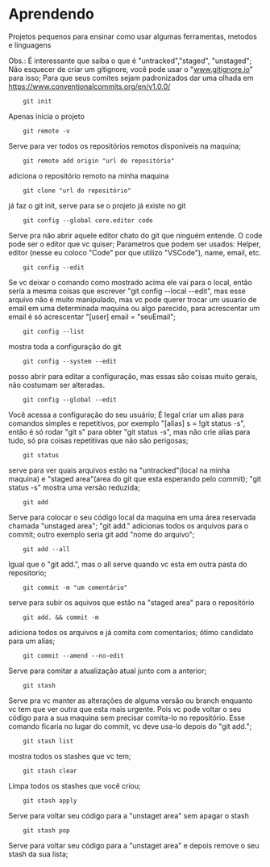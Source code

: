 # Aprendendo
Projetos pequenos para ensinar como usar algumas ferramentas, metodos e linguagens

Obs.: É interessante que saiba o que é "untracked","staged", "unstaged";
Não esquecer de criar um gitignore, você pode usar o "www.gitignore.io"
para isso;
Para que seus comites sejam padronizados dar uma olhada em  
https://www.conventionalcommits.org/en/v1.0.0/



		git init
Apenas inicia o projeto
		
		
		
		git remote -v
Serve para ver todos os repositórios remotos disponiveis na maquina;



		git remote add origin "url do repositório"
adiciona o repositório remoto na minha maquina



		git clone "url do repositório"
já faz o git init, serve para se o projeto já existe no git



		git config --global core.editor code
Serve pra não abrir aquele editor chato do git que ninguém entende. 
O code pode ser o editor que vc quiser; Parametros que podem ser usados:
Helper, editor (nesse eu coloco "Code" por que utilizo "VSCode"), name, 
email, etc.



		git config --edit
Se vc deixar o comando como mostrado acima ele vai para o local, então 
sería a mesma coisas que escrever "git config --local --edit", mas esse
arquivo não é muito manipulado, mas vc pode querer trocar um usuario  de 
email em uma determinada maquina ou algo parecido, para acrescentar um 
email é só acrescentar "[user] email = "seuEmail";



		git config --list
mostra toda a configuração do git



		git config --system --edit
posso abrir para editar a configuração, mas essas são coisas muito gerais, 
não costumam ser alteradas.



		git config --global --edit
Você acessa a configuração do seu usuário;
É legal criar um alias para comandos simples e repetitivos, por exemplo
"[alias] s = !git status -s", então é só rodar "git s" para obter 
"git status -s", mas não crie alias para tudo, só pra coisas repetitivas 
que não são perigosas;



		git status
serve para ver quais arquivos estão na "untracked"(local na minha maquina) 
e "staged area"(area do git que esta esperando pelo commit);
"git status -s" mostra uma versão reduzida;



		git add
Serve para colocar o seu código local da maquina em uma área reservada chamada
"unstaged area";
"git add." adicionas todos os arquivos para o commit; outro exemplo seria
git add "nome do arquivo";



		git add --all
Igual que o "git add.", mas o all serve quando vc esta em outra pasta do 
repositorio;



		git commit -m "um comentário"
serve para subir os aquivos que estão na "staged area" para o repositório



		git add. && commit -m
adiciona todos os arquivos e já comita com comentarios; ótimo candidato para
um alias;



		git commit --amend --no-edit
Serve para comitar a atualização atual junto com a anterior;



		git stash
Serve pra vc manter as alterações de alguma versão ou branch enquanto vc tem
que ver outra que esta mais urgente. Pois vc pode voltar o seu código para a 
sua maquina sem precisar comita-lo no repositório. Esse comando ficaria no 
lugar do commit, vc deve usa-lo depois do "git add.";



		git stash list
mostra todos os stashes que vc tem;



		git stash clear
Limpa todos os stashes que você criou;
		


		git stash apply
Serve para voltar seu código para a "unstaget area" sem apagar o stash



		git stash pop
Serve para voltar seu código para a "unstaget area" e depois remove o seu 
stash da sua lista;
